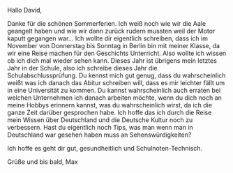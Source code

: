 Hallo David,

Danke für die schönen Sommerferien. Ich weiß noch wie wir die Aale geangelt haben und wie wir dann zurück rudern mussten weil der Motor kaputt gegangen war... 
Ich wollte dir eigentlich schreiben, dass ich im November von Donnerstag bis Sonntag in Berlin bin mit meiner Klasse, da wir eine Reise machen für den Geschichts Unterricht. Also wollte ich wissen ob ich dich mal wieder sehen kann.
Dieses Jahr ist übrigens mein letztes Jahr in der Schule, also ich schreibe dieses Jahr die Schulabschlussprüfung. Du kennst mich gut genug, dass du wahrscheinlich weißt was ich danach das Abitur schreiben will, dass es mir leichter fällt um in eine Universität zu kommen. Du kannst wahrscheinlich auch erraten bei welchen Unternehmen ich danach arbeiten möchte, wenn du dich noch an meine Hobbys erinnern kannst, was du wahrscheinlich wirst, da ich die ganze Zeit darüber gesprochen habe.
Ich hoffe das ich durch die Reise mein Wissen über Deutschland und die Deutsche Kultur noch zu verbessern.
Hast du eigentlich noch Tips, was man wenn man in Deutschland war gesehen haben muss an Sehenswürdigkeiten?

Ich hoffe es geht dir gut, gesundheitlich und Schulnoten-Technisch.

Grüße und bis bald,
Max